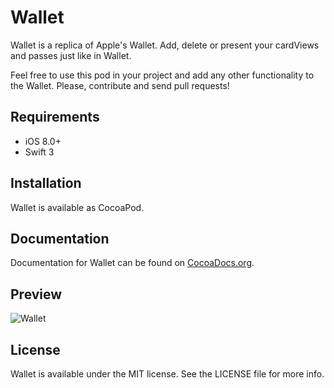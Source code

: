# Wallet

Wallet is a replica of Apple's Wallet. Add, delete or present your cardViews and passes just like in Wallet.

Feel free to use this pod in your project and add any other functionality to the Wallet. Please, contribute and send pull requests!

## Requirements

- iOS 8.0+
- Swift 3

## Installation

Wallet is available as CocoaPod.

## Documentation

Documentation for Wallet can be found on [CocoaDocs.org](http://cocoadocs.org/docsets/Wallet/).

## Preview
![Wallet](https://github.com/rshevchuk/Wallet/blob/master/preview.gif?raw=true)

## License

Wallet is available under the MIT license. See the LICENSE file for more info.
